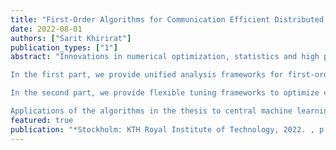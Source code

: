 ```yaml
---
title: "First-Order Algorithms for Communication Efficient Distributed Learning"
date: 2022-08-01
authors: ["Sarit Khirirat"]
publication_types: ["1"]
abstract: "Innovations in numerical optimization, statistics and high performance computing have enabled tremendous advances in machine learning algorithms, fuelling applications from natural language processing to autonomous driving.To deal with increasing data volumes, and to keep the training times of increasingly complex machine learning models reasonable, modern optimization algorithms distribute both data and computations over a large number of machines. However, these algorithms face challenges, from hardware and data heterogeneity (as different machines have different processors and data) to privacy and security issues (where data can be extracted from the transmitted parameters).Among these challenges, communication overhead constitutes a major performance bottleneck of the algorithms.Communicating millions of problem parameters between machines has been reported to consumeup to 80% of the training time. To alleviate the communication bottleneck, we develop theory and strategies in this thesis to design communication-efficient optimization algorithms. 

In the first part, we provide unified analysis frameworks for first-order algorithms using direct or error-compensated compression. We first identify key characteristics of the compression errors induced by many of the most popular compression strategies in the literature. We then perform a unified analysis of the convergence properties of first-order algorithms for general families of deterministic and stochastic gradient compression algorithms.Our results give explicit expressions for how compression accuracy and the amount of asynchrony affect the step-sizes and guaranteed convergence times. We next turn our attention to error-compensated compression algorithms.We develop theoretical explanations for why error-compensated compression algorithms attain solutions with arbitrarily higher accuracy than direct compression algorithms.Our results provide strong convergence guarantees of error-compensated compression algorithms for  distributed and federated learning problems. 

In the second part, we provide flexible tuning frameworks to optimize convergence performance of compression algorithms for a  variety of system architectures. We start by analyzing data-dependent complexity that explains why direct compression algorithms are more communication-efficient than full-precision algorithms in practice. This complexity leads to automatic tuning strategies that enable popular compression algorithms on different communication networks to maximize both the convergence progress towards the solution and the communication efficiency. We then turn our attention to diminishing step-size schedules to maximize the convergence speed of  the algorithms using noisy gradients.Our analysis framework is based on two classes of systems that characterize the impact of the step-sizes on the speed of noisy gradient algorithms.Our results show that such step-size schedules enable these algorithms to enjoy the optimal rate. 

Applications of the algorithms in the thesis to central machine learning problems on benchmark data validate our theoretical results."
featured: true
publication: "*Stockholm: KTH Royal Institute of Technology, 2022. , p. 233*"
---
```


